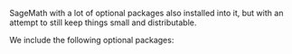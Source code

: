 SageMath with a lot of optional packages also installed into it, but with an attempt to still keep things small and distributable.

We include the following optional packages:


